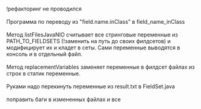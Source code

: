 !рефакторинг не проводился <br/> <br/>
Программа по переводу из "field.name.inClass" в field_name_inClass <br/> <br/>
Метод listFilesJavaNIO считывает все стринговые переменные из PATH_TO_FIELDSETS (!заменить на путь до своих филдсетов) и модифицирует их и кладет в сеты. Сами переменные выводятся в консоль и в отдельный файл. <br/> <br/>
Метод replacementVariables заменяет переменные в филдсет файлах из строк в статик переменные. <br/> <br/>
Руками надо перекинуть переменные из result.txt в FieldSet.java <br/> <br/>
поправить баги в измененных файлах и все <br/> <br/>
